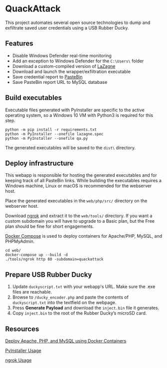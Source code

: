 # QuackAttack
This project automates several open source technologies to dump and exfiltrate saved user credentials using a USB Rubber Ducky.

## Features
* Disable Windows Defender real-time monitoring
* Add an exception to Windows Defender for the `C:\Users\` folder
* Download a custom-compiled version of [LaZagne](https://github.com/AlessandroZ/LaZagne)
* Download and launch the wrapper/exfiltration executable 
* Save credential report to [PasteBin](https://pastebin.com/doc_api)
* Save PasteBin report URL to MySQL database

## Build executables
Executable files generated with PyInstaller are specific to the active operating system, so a Windows 10 VM with Python3 is required for this step.
```
python -m pip install -r requirements.txt
python -m PyInstaller --onefile lazagne.spec
python -m PyInstaller --onefile qa.py
```

The generated executables will be saved to the `dist\` directory.

## Deploy infrastructure
This webapp is responsible for hosting the generated executables and for keeping track of all PasteBin links. While building the executables requires a Windows machine, Linux or macOS is recommended for the webserver host. 

Place the generated executables in the `web/php/src/` directory on the webserver host.

Download [ngrok](https://ngrok.com/download) and extract it to the `web/tools/` directory. If you want a custom subdomain you will have to upgrade to a Basic plan, but the Free plan should be fine for short engagements.

[Docker Compose](https://www.docker.com/products/docker-desktop) is used to deploy containers for Apache/PHP, MySQL, and PHPMyAdmin.
```
cd web/
docker-compose up --build -d
./tools/ngrok http 80 -subdomain=quackattack
```

## Prepare USB Rubber Ducky
1. Update `duckyscript.txt` with your webapp's URL. Make sure the .exe files are reachable.
2. Browse to `/ducky_encoder.php` and paste the contents of `duckyscript.txt` into the textfield on the webpage.
3. Press **Generate Payload** and download the `inject.bin` file it generates.
4. Copy `inject.bin` to the root of the Rubber Ducky’s microSD card.

## Resources
[Deploy Apache, PHP, and MySQL using Docker Containers](https://www.section.io/engineering-education/dockerized-php-apache-and-mysql-container-development-environment/)

[PyInstaller Usage](https://pyinstaller.readthedocs.io/en/latest/usage.html)

[ngrok Usage](https://ngrok.com/docs)